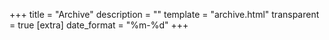 +++
title = "Archive"
description = ""
template = "archive.html"
transparent = true
[extra]
date_format = "%m-%d"
+++